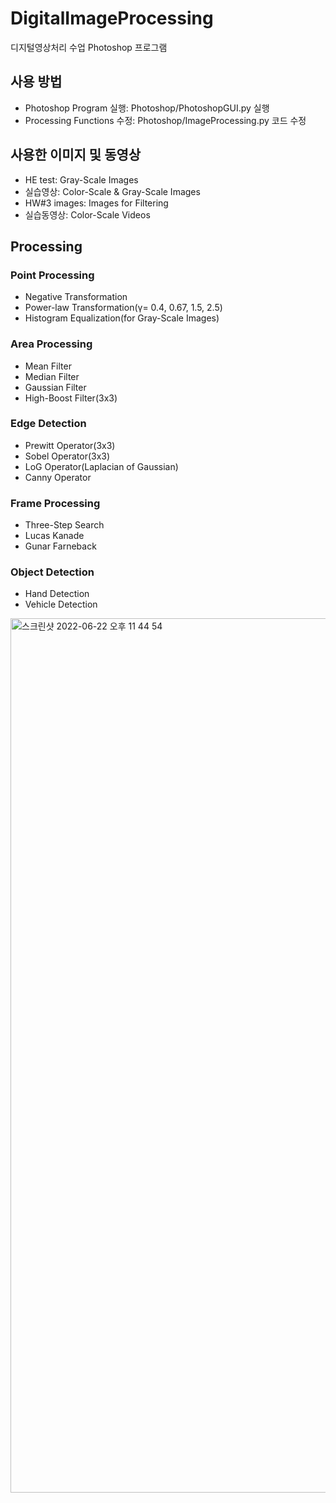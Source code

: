 # DigitalImageProcessing
디지털영상처리 수업 Photoshop 프로그램

## 사용 방법
- Photoshop Program 실행: Photoshop/PhotoshopGUI.py 실행
- Processing Functions 수정: Photoshop/ImageProcessing.py 코드 수정

## 사용한 이미지 및 동영상
- HE test: Gray-Scale Images
- 실습영상: Color-Scale & Gray-Scale Images
- HW#3 images: Images for Filtering
- 실습동영상: Color-Scale Videos

## Processing
### Point Processing
- Negative Transformation
- Power-law Transformation(γ= 0.4, 0.67, 1.5, 2.5)
- Histogram Equalization(for Gray-Scale Images)
### Area Processing
- Mean Filter
- Median Filter
- Gaussian Filter
- High-Boost Filter(3x3)
### Edge Detection
- Prewitt Operator(3x3)
- Sobel Operator(3x3)
- LoG Operator(Laplacian of Gaussian)
- Canny Operator
### Frame Processing
- Three-Step Search
- Lucas Kanade
- Gunar Farneback
### Object Detection
- Hand Detection
- Vehicle Detection

<img width="1399" alt="스크린샷 2022-06-22 오후 11 44 54" src="https://user-images.githubusercontent.com/82302700/175058658-22e0129b-1d18-44c9-86d5-de72528dafbf.png">



